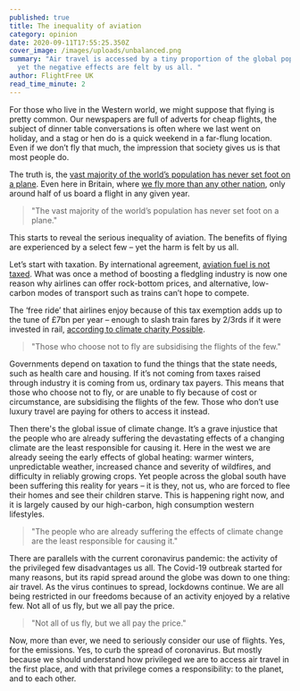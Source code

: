 ```yaml
---
published: true
title: The inequality of aviation
category: opinion
date: 2020-09-11T17:55:25.350Z
cover_image: /images/uploads/unbalanced.png
summary: "Air travel is accessed by a tiny proportion of the global population –
  yet the negative effects are felt by us all. "
author: FlightFree UK
read_time_minute: 2
---
```

For those who live in the Western world, we might suppose that flying is pretty common. Our newspapers are full of adverts for cheap flights, the subject of dinner table conversations is often where we last went on holiday, and a stag or hen do is a quick weekend in a far-flung location. Even if we don’t fly that much, the impression that society gives us is that most people do.

The truth is, the [vast majority of the world’s population has never set foot on a plane](http://www.worldwatch.org/node/4346). Even here in Britain, where [we fly more than any other nation](https://www.independent.co.uk/travel/news-and-advice/british-travellers-iata-world-air-transport-statistics-a9029366.html), only around half of us board a flight in any given year.

> "The vast majority of the world’s population has never set foot on a plane."

This starts to reveal the serious inequality of aviation. The benefits of flying are experienced by a select few – yet the harm is felt by us all.

Let’s start with taxation. By international agreement, [aviation fuel is not taxed](https://theconversation.com/its-time-to-wake-up-to-the-devastating-impact-flying-has-on-the-environment-70953). What was once a method of boosting a fledgling industry is now one reason why airlines can offer rock-bottom prices, and alternative, low-carbon modes of transport such as trains can’t hope to compete.

The ‘free ride’ that airlines enjoy because of this tax exemption adds up to the tune of £7bn per year – enough to slash train fares by 2/3rds if it were invested in rail, [according to climate charity Possible](https://twitter.com/FlightFree2020/status/1273882897427116035?s=20).

> "Those who choose not to fly are subsidising the flights of the few."

Governments depend on taxation to fund the things that the state needs, such as health care and housing. If it’s not coming from taxes raised through industry it is coming from us, ordinary tax payers. This means that those who choose not to fly, or are unable to fly because of cost or circumstance, are subsidising the flights of the few. Those who don’t use luxury travel are paying for others to access it instead.

Then there's the global issue of climate change. It’s a grave injustice that the people who are already suffering the devastating effects of a changing climate are the least responsible for causing it. Here in the west we are already seeing the early effects of global heating: warmer winters, unpredictable weather, increased chance and severity of wildfires, and difficulty in reliably growing crops. Yet people across the global south have been suffering this reality for years – it is they, not us, who are forced to flee their homes and see their children starve. This is happening right now, and it is largely caused by our high-carbon, high consumption western lifestyles.

> "The people who are already suffering the effects of climate change are the least responsible for causing it."

There are parallels with the current coronavirus pandemic: the activity of the privileged few disadvantages us all. The Covid-19 outbreak started for many reasons, but its rapid spread around the globe was down to one thing: air travel. As the virus continues to spread, lockdowns continue. We are all being restricted in our freedoms because of an activity enjoyed by a relative few. Not all of us fly, but we all pay the price. 

> "Not all of us fly, but we all pay the price." 

Now, more than ever, we need to seriously consider our use of flights. Yes, for the emissions. Yes, to curb the spread of coronavirus. But mostly because we should understand how privileged we are to access air travel in the first place, and with that privilege comes a responsibility: to the planet, and to each other.
